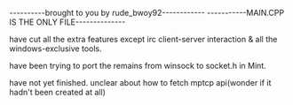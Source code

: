 ----------brought to you by rude_bwoy92------------
-----------MAIN.CPP IS THE ONLY FILE--------------

have cut all the extra features except irc client-server interaction & all the windows-exclusive tools.

have been trying to port the remains from winsock to socket.h in Mint.

have not yet finished. unclear about how to fetch mptcp api(wonder if it hadn't been created at all) 
